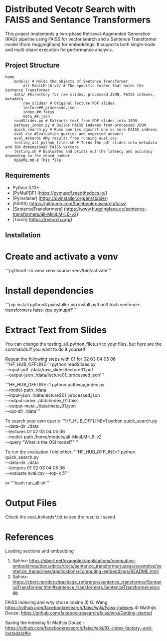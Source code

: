 # Distributed Vecotr Search with FAISS and Sentance Transformers

This project implements a two-phase Retrieval-Augmented Generation (RAG) pipeline using FAISS for vector search and a Sentence Transformer model (from HuggingFace) for embeddings. It supports both single-node and multi-shard execution for performance analysis.

## Project Structure
    home
        models/ # Holds the objects of Sentence Transformer
            all-MiniLM-L6-v2/ # The specific folder that holds the Sentence Transformer
        data/ #Directory for raw slides, processed JSON, FAISS indexes, metadata
            raw_slides/ # Original lecture PDF slides
            lecture##_processed.json
            index_##.faiss
            meta_##.json
        readSlides.py # Extracts text from PDF slides into JSON
        pathway_index.py # Builds FAISS indexes from processed JSON
        quick_search.py # Runs queries against one or more FAISS indexes
        eval.csv #Evaluation queries and expected answers
        eval_#shards #My results from running eval.csv
        testing_all_python_files.sh # Turns the pdf slides into metadata and 384 dimensional FAISS vectors
        testing.sh # Evaluates and prints out the latency and accuracy depending on the shard number
        README.md # This file

## Requirements
- Python 3.10+
- [PyMuPDF] (https://pymupdf.readthedocs.io/)
- [PyInstaller] (https://pyinstaller.org/en/stable/)
- [FAISS] (https://githumb.com/facebookreasearch/faiss)
- [SentenceTransformers] (https://www.huggingface.co/sentence-transformers/all-MiniLM-L6-v2)
- [Torch] (https://pytorch.org/)


## Installation
# Create and activate a venv
'''python3 -m venv venv
source venv/bin/activate'''

# Install dependencies
'''pip install python3 pyinstaller
pip install python3 toch sentence-transformers faiss-cpu pymupdf'''

# Extract Text from Slides
You can change the testing_all_python_files.sh to your files, but here are the commands if you want to do it yourself

Repeat the following steps with 01 for 02 03 04 05 06
'''HF_HUB_OFFLINE=1 python readSlides.py \
    --input-pdf ./data/raw_slides/lecture01.pdf \
    --output-json ./data/lecture01_processed.json'''

'''HF_HUB_OFFLINE=1 python pathway_index.py \
        --model-path ./data \
        --input-json ./data/lecture$01_processed.json \
        --output-index ./data/index_01.faiss \
        --output-meta ./data/meta_01.json \
        --out-dir ./data'''

To search your own querie
'''HF_HUB_OFFLINE=1 python quick_search.py \
    --data-dir ./data \
    --lectures 01 02 03 04 05 06 \
    --model-path /home/models/all-MiniLM-L6-v2 \
    --query "What is the OSI model?"'''

To run the evaluation I did either:
'''HF_HUB_OFFLINE=1 python quick_search.py \
    --data-dir ./data \
    --lectures 01 02 03 04 05 06 \
    --evaluate eval.csv
    --top-k 5'''

or
'''bash run_all.sh'''

# Output Files
Check the eval_#shards*.txt to see the results I saved

# References
Loading sections and embedding
1) Sphinx: https://sbert.net/examples/applications/computing-embeddings/docs/docs/docs/sentence_transformer/usage/examples/sentence_transormer/applications/computing-embeddings/README.html
2) Sphinx: https://sbert.net/docs/package_reference/sentence_transformer/SentanceTransformer.html#sentence_transformers.SentenceTransformer.encode

FAISS indexing and why chose cosine 
3) G. Wang: https://github.com/facebookresearch/faiss/wiki/Faiss-indexes
4) Matthjis Douze: https://github.com/facebookresearch/faiss/wiki/Getting-started

Saving the indexing
5) Mathjis Douze : https://github.com/facebookresearch/faiss/wiki/IO,-index-factory,-and-metadata#io